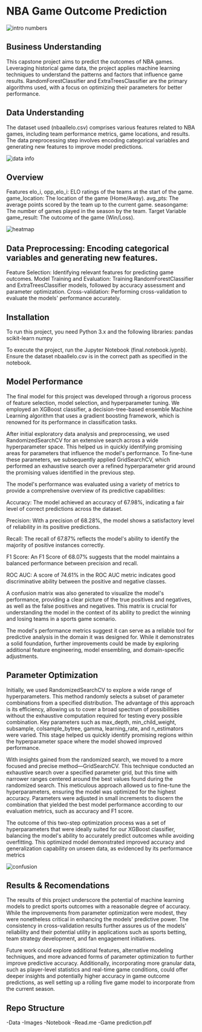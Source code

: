 # NBA Game Outcome Prediction

![intro numbers](https://github.com/JaCoBaMbErT/Capstone_NBA_Predict/blob/main/Images/sports%20book%20numebrs.JPG)

## Business Understanding

This capstone project aims to predict the outcomes of NBA games. Leveraging historical game data, the project applies machine learning techniques to understand the patterns and factors that influence game results. RandomForestClassifier and ExtraTreesClassifier are the primary algorithms used, with a focus on optimizing their parameters for better performance.

## Data Understanding
The dataset used (nbaallelo.csv) comprises various features related to NBA games, including team performance metrics, game locations, and results. The data preprocessing step involves encoding categorical variables and generating new features to improve model predictions.

![data info](https://github.com/JaCoBaMbErT/Capstone_NBA_Predict/blob/main/Images/data%20values.png)


## Overview

Features
elo_i, opp_elo_i: ELO ratings of the teams at the start of the game.
game_location: The location of the game (Home/Away).
avg_pts: The average points scored by the team up to the current game.
seasongame: The number of games played in the season by the team.
Target Variable
game_result: The outcome of the game (Win/Loss).

![heatmap](https://github.com/JaCoBaMbErT/Capstone_NBA_Predict/blob/main/Images/heatmap.png)


## Data Preprocessing: Encoding categorical variables and generating new features.
Feature Selection: Identifying relevant features for predicting game outcomes.
Model Training and Evaluation: Training RandomForestClassifier and ExtraTreesClassifier models, followed by accuracy assessment and parameter optimization.
Cross-validation: Performing cross-validation to evaluate the models' performance accurately.


## Installation
To run this project, you need Python 3.x and the following libraries:
pandas
scikit-learn
numpy


To execute the project, run the Jupyter Notebook (final.notebook.iypnb). Ensure the dataset nbaallelo.csv is in the correct path as specified in the notebook.


## Model Performance

The final model for this project was developed through a rigorous process of feature selection, model selection, and hyperparameter tuning. We employed an XGBoost classifier, a decision-tree-based ensemble Machine Learning algorithm that uses a gradient boosting framework, which is renowned for its performance in classification tasks.

After initial exploratory data analysis and preprocessing, we used RandomizedSearchCV for an extensive search across a wide hyperparameter space. This helped us in quickly identifying promising areas for parameters that influence the model's performance. To fine-tune these parameters, we subsequently applied GridSearchCV, which performed an exhaustive search over a refined hyperparameter grid around the promising values identified in the previous step.

The model's performance was evaluated using a variety of metrics to provide a comprehensive overview of its predictive capabilities:

Accuracy: The model achieved an accuracy of 67.98%, indicating a fair level of correct predictions across the dataset.

Precision: With a precision of 68.28%, the model shows a satisfactory level of reliability in its positive predictions.

Recall: The recall of 67.87% reflects the model's ability to identify the majority of positive instances correctly.

F1 Score: An F1 Score of 68.07% suggests that the model maintains a balanced performance between precision and recall.

ROC AUC: A score of 74.61% in the ROC AUC metric indicates good discriminative ability between the positive and negative classes.

A confusion matrix was also generated to visualize the model's performance, providing a clear picture of the true positives and negatives, as well as the false positives and negatives. This matrix is crucial for understanding the model in the context of its ability to predict the winning and losing teams in a sports game scenario.

The model's performance metrics suggest it can serve as a reliable tool for predictive analysis in the domain it was designed for. While it demonstrates a solid foundation, further improvements could be made by exploring additional feature engineering, model ensembling, and domain-specific adjustments.

## Parameter Optimization

Initially, we used RandomizedSearchCV to explore a wide range of hyperparameters. This method randomly selects a subset of parameter combinations from a specified distribution. The advantage of this approach is its efficiency, allowing us to cover a broad spectrum of possibilities without the exhaustive computation required for testing every possible combination. Key parameters such as max_depth, min_child_weight, subsample, colsample_bytree, gamma, learning_rate, and n_estimators were varied. This stage helped us quickly identify promising regions within the hyperparameter space where the model showed improved performance.

With insights gained from the randomized search, we moved to a more focused and precise method—GridSearchCV. This technique conducted an exhaustive search over a specified parameter grid, but this time with narrower ranges centered around the best values found during the randomized search. This meticulous approach allowed us to fine-tune the hyperparameters, ensuring the model was optimized for the highest accuracy. Parameters were adjusted in small increments to discern the combination that yielded the best model performance according to our evaluation metrics, such as accuracy and F1 score.

The outcome of this two-step optimization process was a set of hyperparameters that were ideally suited for our XGBoost classifier, balancing the model's ability to accurately predict outcomes while avoiding overfitting. This optimized model demonstrated improved accuracy and generalization capability on unseen data, as evidenced by its performance metrics

![confusion](https://github.com/JaCoBaMbErT/Capstone_NBA_Predict/blob/main/Images/final%20confusion.png)


## Results & Recomendations

The results of this project underscore the potential of machine learning models to predict sports outcomes with a reasonable degree of accuracy. While the improvements from parameter optimization were modest, they were nonetheless critical in enhancing the models' predictive power. The consistency in cross-validation results further assures us of the models' reliability and their potential utility in applications such as sports betting, team strategy development, and fan engagement initiatives.

Future work could explore additional features, alternative modeling techniques, and more advanced forms of parameter optimization to further improve predictive accuracy. Additionally, incorporating more granular data, such as player-level statistics and real-time game conditions, could offer deeper insights and potentially higher accuracy in game outcome predictions, as well setting up a rolling five game model to incorporate from the current season.

## Repo Structure
-Data
-Images
-Notebook
-Read.me
-Game prediction.pdf


